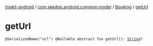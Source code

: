 [tripkit-android](../../index.md) / [com.skedgo.android.common.model](../index.md) / [Booking](index.md) / [getUrl](./get-url.md)

# getUrl

`@SerializedName("url") @Nullable abstract fun getUrl(): `[`String`](https://kotlinlang.org/api/latest/jvm/stdlib/kotlin/-string/index.html)`?`